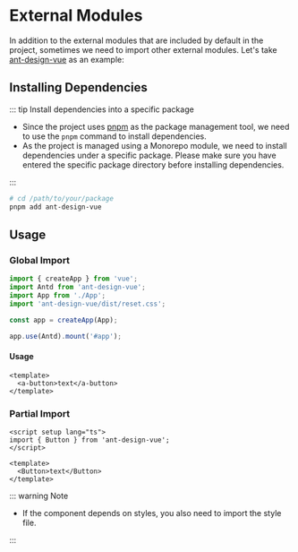 # External Modules

In addition to the external modules that are included by default in the project, sometimes we need to import other external modules. Let's take [ant-design-vue](https://antdv.com/components/overview) as an example:

## Installing Dependencies

::: tip Install dependencies into a specific package

- Since the project uses [pnpm](https://pnpm.io/) as the package management tool, we need to use the `pnpm` command to install dependencies.
- As the project is managed using a Monorepo module, we need to install dependencies under a specific package. Please make sure you have entered the specific package directory before installing dependencies.

:::

```bash
# cd /path/to/your/package
pnpm add ant-design-vue
```

## Usage

### Global Import

```ts
import { createApp } from 'vue';
import Antd from 'ant-design-vue';
import App from './App';
import 'ant-design-vue/dist/reset.css';

const app = createApp(App);

app.use(Antd).mount('#app');
```

#### Usage

```vue
<template>
  <a-button>text</a-button>
</template>
```

### Partial Import

```vue
<script setup lang="ts">
import { Button } from 'ant-design-vue';
</script>

<template>
  <Button>text</Button>
</template>
```

::: warning Note

- If the component depends on styles, you also need to import the style file.

:::
